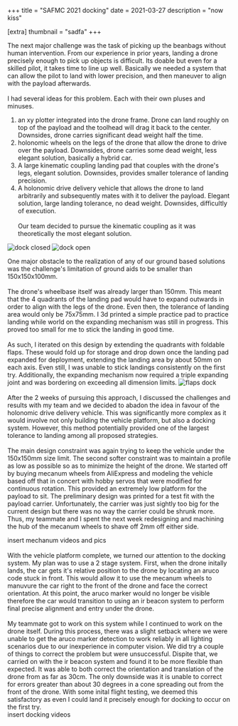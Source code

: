 +++
title = "SAFMC 2021 docking"
date = 2021-03-27
description = "now kiss"

[extra]
thumbnail = "sadfa"
+++


The next major challenge was the task of picking up the beanbags without human intervention. From our experience in prior years, landing a drone precisely enough to pick up objects is difficult. Its doable but even for a skilled pilot, it takes time to line up well. Basically we needed a system that can allow the pilot to land with lower precision, and then maneuver to align with the payload afterwards. 
\
\
I had several ideas for this problem. Each with their own pluses and minuses. 
1) an xy plotter integrated into the drone frame. Drone can land roughly on top of the payload and the toolhead will drag it back to the center. Downsides, drone carries significant dead weight half the time. 
2) holonomic wheels on the legs of the drone that allow the drone to drive over the payload. Downsides, drone carries some dead weight, less elegant solution, basically a hybrid car. 
3) A large kinematic coupling landing pad that couples with the drone's legs, elegant solution. Downsides,  provides smaller tolerance of landing precision. 
4) A holonomic drive delivery vehicle that allows the drone to land arbitrarily and subsequently mates with it to deliver the payload. Elegant solution, large landing tolerance, no dead weight. Downsides, difficultly of execution. 
\
\
Our team decided to pursue the kinematic coupling as it was theoretically the most elegant solution. 

![dock closed](/images/kinematic_dock_closed.jpeg)
![dock open](/images/kinematic_dock_open.jpeg)

One major obstacle to the realization of any of our ground based solutions was the challenge's limitation of ground aids to be smaller than 150x150x100mm. 
\
\
The drone's wheelbase itself was already larger than 150mm. This meant that the 4 quadrants of the landing pad would have to expand outwards in order to align with the legs of the drone. Even then, the tolerance of landing area would only be 75x75mm. I 3d printed a simple practice pad to practice landing while world on the expanding mechanism was still in progress. This proved too small for me to stick the landing in good time. 
\
\
As such, I iterated on this design by extending the quadrants with foldable flaps. These would fold up for storage and drop down once the landing pad expanded for deployment, extending the landing area by about 50mm on each axis. Even still, I was unable to stick landings consistently on the first try. Additionally, the expanding mechanism now required a triple expanding joint and was bordering on exceeding all dimension limits. 
![flaps dock](/images/dock_with_flaps.jpg)
\
\
After the 2 weeks of pursuing this approach, I discussed the challenges and results with my team and we decided to abadon the idea in favour of the holonomic drive delivery vehicle. This was significantly more complex as it would involve not only building the vehicle platform, but also a docking system. However, this method potentially provided one of the largest tolerance to landing among all proposed strategies. 
\
\
The main design constraint was again trying to keep the vehicle under the 150x150mm size limit. The second softer constraint was to maintain a profile as low as possible so as to minimize the height of the drone. We started off by buying mecanum wheels from AliExpress and modeling the vehicle based off that in concert with hobby servos that were modified for continuous rotation. This provided an extremely low platform for the payload to sit. The preliminary design was printed for a test fit with the payload carrier. Unfortunately, the carrier was just sightly too big for the current design but there was no way the carrier could be shrunk more. Thus, my teammate and I spent the next week redesigning and machining the hub of the mecanum wheels to shave off 2mm off either side. 

insert mechanum videos and pics
\
\
With the vehicle platform complete, we turned our attention to the docking system. My plan was to use a 2 stage system. First, when the drone initally lands, the car gets it's relative position to the drone by locating an aruco code stuck in front. This would allow it to use the mecanum wheels to manuvure the car right to the front of the drone and face the correct orientation. At this point, the aruco marker would no longer be visible therefore the car would transition to using an ir beacon system to perform final precise alignment and entry under the drone. 
\
\
My teammate got to work on this system while I continued to work on the drone itself. During this process, there was a slight setback where we were unable to get the aruco marker detection to work reliably in all lighting scenarios due to our inexperience in computer vision. We did try a couple of things to correct the problem but were unsuccessful. Dispite that, we carried on with the ir beacon system and found it to be more flexible than expected. It was able to both correct the orientation and translation of the drone from as far as 30cm. The only downside was it is unable to correct for errors greater than about 30 degrees in a cone spreading out from the front of the drone. With some inital flight testing, we deemed this satisfactory as even I could land it precisely enough for docking to occur on the first try.  
insert docking videos